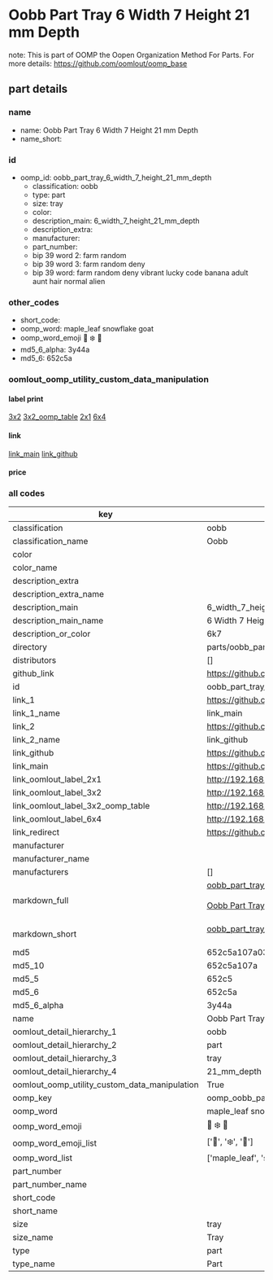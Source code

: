 # Oobb Part Tray 6 Width 7 Height 21 mm Depth  

note: This is part of OOMP the Oopen Organization Method For Parts. For more details: https://github.com/oomlout/oomp_base

##  part details
  







### name
* name: Oobb Part Tray 6 Width 7 Height 21 mm Depth
* name_short: 
### id
* oomp_id: oobb_part_tray_6_width_7_height_21_mm_depth
  * classification: oobb
  * type: part
  * size: tray
  * color: 
  * description_main: 6_width_7_height_21_mm_depth
  * description_extra: 
  * manufacturer: 
  * part_number: 
  * bip 39 word 2: farm random
  * bip 39 word 3: farm random deny
  * bip 39 word: farm random deny vibrant lucky code banana adult aunt hair normal alien

### other_codes
* short_code: 
* oomp_word: maple_leaf snowflake goat
* oomp_word_emoji :maple_leaf: :snowflake: :goat:
* md5_6_alpha: 3y44a
* md5_6: 652c5a






### oomlout_oomp_utility_custom_data_manipulation
#### label print
[3x2](http://192.168.1.245:1112/?label=oomp%203y44a)
[3x2_oomp_table](http://192.168.1.108:1112/?label=oomp%203y44a)
[2x1](http://192.168.1.242:1112/?label=oomp%203y44a)
[6x4](http://192.168.1.55:1112/?label=oomp%203y44a)    

#### link

[link_main](https://github.com/oomlout/oomlout_oomp_version_1_messy/tree/main/parts/oobb_part_tray_6_width_7_height_21_mm_depth) [link_github](https://github.com/oomlout/oomlout_oomp_version_1_messy/tree/main/parts/oobb_part_tray_6_width_7_height_21_mm_depth)                             

#### price







### all codes 
| key | value |  
| --- | --- |  
| classification | oobb |  
| classification_name | Oobb |  
| color |  |  
| color_name |  |  
| description_extra |  |  
| description_extra_name |  |  
| description_main | 6_width_7_height_21_mm_depth |  
| description_main_name | 6 Width 7 Height 21 mm Depth |  
| description_or_color | 6k7 |  
| directory | parts/oobb_part_tray_6_width_7_height_21_mm_depth |  
| distributors | [] |  
| github_link | https://github.com/oomlout/oomlout_oomp_part_src/tree/main/parts/oobb_part_tray_6_width_7_height_21_mm_depth |  
| id | oobb_part_tray_6_width_7_height_21_mm_depth |  
| link_1 | https://github.com/oomlout/oomlout_oomp_version_1_messy/tree/main/parts/oobb_part_tray_6_width_7_height_21_mm_depth |  
| link_1_name | link_main |  
| link_2 | https://github.com/oomlout/oomlout_oomp_version_1_messy/tree/main/parts/oobb_part_tray_6_width_7_height_21_mm_depth |  
| link_2_name | link_github |  
| link_github | https://github.com/oomlout/oomlout_oomp_version_1_messy/tree/main/parts/oobb_part_tray_6_width_7_height_21_mm_depth |  
| link_main | https://github.com/oomlout/oomlout_oomp_version_1_messy/tree/main/parts/oobb_part_tray_6_width_7_height_21_mm_depth |  
| link_oomlout_label_2x1 | http://192.168.1.242:1112/?label=oomp%203y44a |  
| link_oomlout_label_3x2 | http://192.168.1.245:1112/?label=oomp%203y44a |  
| link_oomlout_label_3x2_oomp_table | http://192.168.1.108:1112/?label=oomp%203y44a |  
| link_oomlout_label_6x4 | http://192.168.1.55:1112/?label=oomp%203y44a |  
| link_redirect | https://github.com/oomlout/oomlout_oomp_version_1_messy/tree/main/parts/oobb_part_tray_6_width_7_height_21_mm_depth |  
| manufacturer |  |  
| manufacturer_name |  |  
| manufacturers | [] |  
| markdown_full | [oobb_part_tray_6_width_7_height_21_mm_depth](none)<br>[](none)<br>[Oobb Part Tray 6 Width 7 Height 21 Mm Depth](none)<br><br> |  
| markdown_short | [oobb_part_tray_6_width_7_height_21_mm_depth](none)<br><br> |  
| md5 | 652c5a107a03c244b4425f36756c6a99 |  
| md5_10 | 652c5a107a |  
| md5_5 | 652c5 |  
| md5_6 | 652c5a |  
| md5_6_alpha | 3y44a |  
| name | Oobb Part Tray 6 Width 7 Height 21 mm Depth |  
| oomlout_detail_hierarchy_1 | oobb |  
| oomlout_detail_hierarchy_2 | part |  
| oomlout_detail_hierarchy_3 | tray |  
| oomlout_detail_hierarchy_4 | 21_mm_depth |  
| oomlout_oomp_utility_custom_data_manipulation | True |  
| oomp_key | oomp_oobb_part_tray_6_width_7_height_21_mm_depth |  
| oomp_word | maple_leaf snowflake goat |  
| oomp_word_emoji | :maple_leaf: :snowflake: :goat: |  
| oomp_word_emoji_list | [':maple_leaf:', ':snowflake:', ':goat:'] |  
| oomp_word_list | ['maple_leaf', 'snowflake', 'goat'] |  
| part_number |  |  
| part_number_name |  |  
| short_code |  |  
| short_name |  |  
| size | tray |  
| size_name | Tray |  
| type | part |  
| type_name | Part |  

